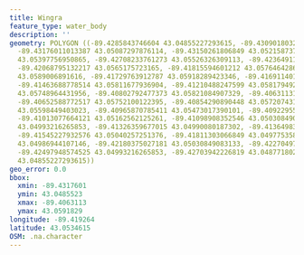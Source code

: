 ```yaml
---
title: Wingra
feature_type: water_body
description: ''
geometry: POLYGON ((-89.4285843746604 43.04855227293615, -89.43090180324961 43.04943038816941,
  -89.43176011013387 43.05087297876114, -89.43150261806849 43.052158737429, -89.43012932705351
  43.05397756950865, -89.42708233761273 43.05526326309113, -89.4236491100739 43.05538869516839,
  -89.42068795132217 43.0565175723165, -89.41815594601212 43.05764642868309, -89.41845635342202
  43.0589006891616, -89.41729763912787 43.05918289423346, -89.41691140102982 43.05839898804882,
  -89.41463688778514 43.05811677936904, -89.41210488247599 43.05817949252103, -89.41030243801752
  43.05748964431956, -89.40802792477373 43.05821084907329, -89.40631131100433 43.05799135287201,
  -89.40652588772517 43.05752100122395, -89.40854290890448 43.0572074314546, -89.4087574856253
  43.05598449403023, -89.40965870785411 43.05473017390101, -89.40922955441242 43.05303680102985,
  -89.41013077664121 43.05162562125261, -89.41098908352546 43.05030849083133, -89.41158989834435
  43.04993216265853, -89.41326359677015 43.04990080187302, -89.4136498348682 43.05033985140775,
  -89.41545227932576 43.05040257251376, -89.41811303066849 43.04977535857127, -89.42141751217375
  43.04986944107146, -89.42180375027181 43.05030849083133, -89.42270497250058 43.05049665405186,
  -89.42497948574525 43.04993216265853, -89.42703942226819 43.04877180292319, -89.4285843746604
  43.04855227293615))
geo_error: 0.0
bbox:
  xmin: -89.4317601
  ymin: 43.0485523
  xmax: -89.4063113
  ymax: 43.0591829
longitude: -89.419264
latitude: 43.0534615
OSM: .na.character
---
```

